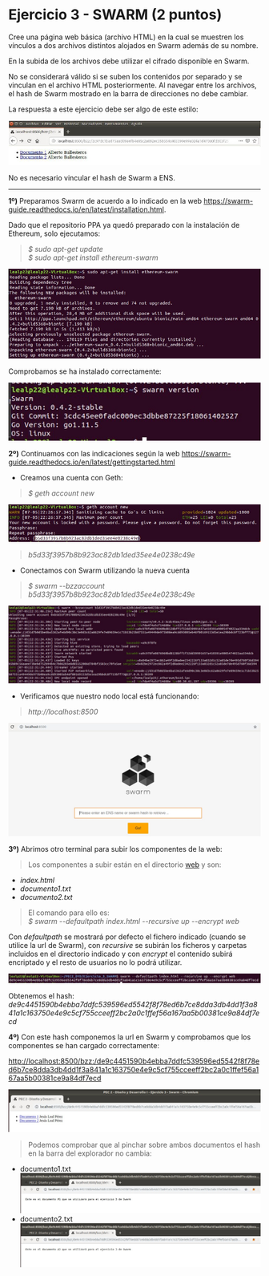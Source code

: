 # Ejercicio 3 - SWARM (2 puntos)

Cree una página web básica (archivo HTML) en la cual se muestren los vínculos a dos archivos distintos alojados en Swarm además de su nombre.

En la subida de los archivos debe utilizar el cifrado disponible en Swarm.

No se considerará válido si se suben los contenidos por separado y se vinculan en el archivo HTML posteriormente. Al navegar entre los archivos, el hash de Swarm mostrado en la barra de direcciones no debe cambiar.

La respuesta a este ejercicio debe ser algo de este estilo:

![Screenshot_0.jpg](Screenshot_0.jpg)

No es necesario vincular el hash de Swarm a ENS.

---
**1º)** Preparamos Swarm de acuerdo a lo indicado en la web https://swarm-guide.readthedocs.io/en/latest/installation.html.  

Dado que el repositorio PPA ya quedó preparado con la instalación de Ethereum, solo ejecutamos:

> _$ sudo apt-get update_  
> _$ sudo apt-get install ethereum-swarm_

![Screenshot_1.jpg](Screenshot_1.jpg)

Comprobamos se ha instalado correctamente:

![Screenshot_2.jpg](Screenshot_2.jpg)

**2º)** Continuamos con las indicaciones según la web https://swarm-guide.readthedocs.io/en/latest/gettingstarted.html

- Creamos una cuenta con Geth:

> _$ geth account new_

![Screenshot_3.jpg](Screenshot_3.jpg)

> _b5d33f3957b8b923ac82db1ded35ee4e0238c49e_

- Conectamos con Swarm utilizando la nueva cuenta

> _$ swarm --bzzaccount b5d33f3957b8b923ac82db1ded35ee4e0238c49e_

![Screenshot_4.jpg](Screenshot_4.jpg)

- Verificamos que nuestro nodo local está funcionando:

> _http://localhost:8500_

![Screenshot_5.jpg](Screenshot_5.jpg)

**3º)** Abrimos otro terminal para subir los componentes de la web:

>Los componentes a subir están en el directorio [web](./web/) y son:
- _index.html_
- _documento1.txt_
- _documento2.txt_

> El comando para ello es:  
> _$ swarm --defaultpath index.html --recursive up --encrypt web_

Con _defaultpath_ se mostrará por defecto el fichero indicado (cuando se utilice la url de Swarm), con _recursive_ se subirán los ficheros y carpetas incluidos en el directorio indicado y con _encrypt_ el contenido subirá encriptado y el resto de usuarios no lo podrá utilizar.

![Screenshot_6.jpg](Screenshot_6.jpg)

Obtenemos el hash:
_de9c4451590b4ebba7ddfc539596ed5542f8f78ed6b7ce8dda3db4dd1f3a841a1c163750e4e9c5cf755cceeff2bc2a0c1ffef56a167aa5b00381ce9a84df7ecd_

**4º)** Con este hash componemos la url en Swarm y comprobamos que los componentes se han cargado correctamente:

[http://localhost:8500/bzz:/de9c4451590b4ebba7ddfc539596ed5542f8f78ed6b7ce8dda3db4dd1f3a841a1c163750e4e9c5cf755cceeff2bc2a0c1ffef56a167aa5b00381ce9a84df7ecd](http://localhost:8500/bzz:/de9c4451590b4ebba7ddfc539596ed5542f8f78ed6b7ce8dda3db4dd1f3a841a1c163750e4e9c5cf755cceeff2bc2a0c1ffef56a167aa5b00381ce9a84df7ecd)

![Screenshot_7.jpg](Screenshot_7.jpg)

> Podemos comprobar que al pinchar sobre ambos documentos el hash en la barra del explorador no cambia:
- documento1.txt  
![Screenshot_8.jpg](Screenshot_8.jpg)
- documento2.txt  
![Screenshot_9.jpg](Screenshot_9.jpg)








